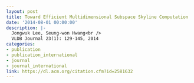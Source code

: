 ```yaml
---
layout: post
title: Toward Efficient Multidimensional Subspace Skyline Computation
date: '2014-08-01 00:00:00'
description: |-
  Jongwuk Lee, Seung-won Hwang<br />
  VLDB Journal 23(1): 129-145, 2014
categories:
- publication
- publication_international
- journal
- journal_international
link: https://dl.acm.org/citation.cfm?id=2581632
---
```

